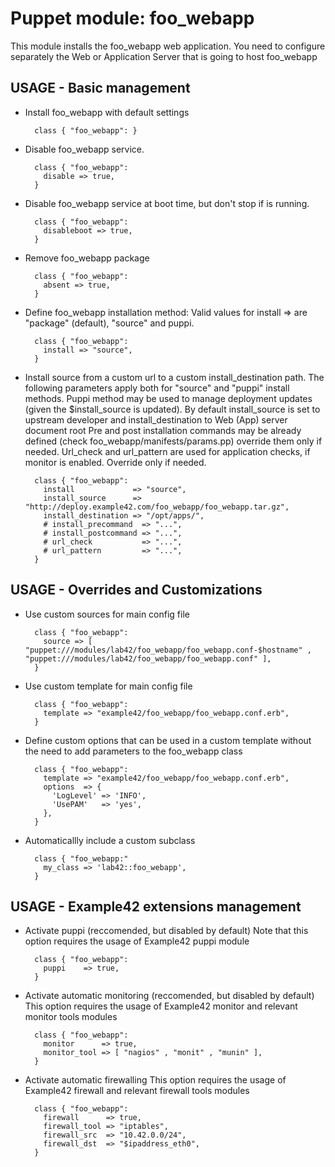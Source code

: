 # Puppet module: foo_webapp

This module installs the foo_webapp web application.
You need to configure separately the Web or Application Server that is going to host foo_webapp


## USAGE - Basic management
* Install foo_webapp with default settings

        class { "foo_webapp": }

* Disable foo_webapp service.

        class { "foo_webapp":
          disable => true,
        }

* Disable foo_webapp service at boot time, but don't stop if is running.

        class { "foo_webapp":
          disableboot => true,
        }

* Remove foo_webapp package

        class { "foo_webapp":
          absent => true,
        }

* Define foo_webapp installation method: Valid values for install => are "package" (default), "source" and puppi.

        class { "foo_webapp":
          install => "source",
        }

* Install source from a custom url to a custom install_destination path.
  The following parameters apply both for "source" and "puppi" install methods.
  Puppi method may be used to manage deployment updates (given the $install_source is updated).
  By default install_source is set to upstream developer and install_destination to Web (App) server document root
  Pre and post installation commands may be already defined (check foo_webapp/manifests/params.pp) override them only if needed.
  Url_check and url_pattern are used for application checks, if monitor is enabled. Override only if needed.

        class { "foo_webapp":
          install             => "source",
          install_source      => "http://deploy.example42.com/foo_webapp/foo_webapp.tar.gz",
          install_destination => "/opt/apps/",
          # install_precommand  => "...",
          # install_postcommand => "...",
          # url_check           => "...",
          # url_pattern         => "...",
        }



## USAGE - Overrides and Customizations
* Use custom sources for main config file 

        class { "foo_webapp":
          source => [ "puppet:///modules/lab42/foo_webapp/foo_webapp.conf-$hostname" , "puppet:///modules/lab42/foo_webapp/foo_webapp.conf" ], 
        }

* Use custom template for main config file 

        class { "foo_webapp":
          template => "example42/foo_webapp/foo_webapp.conf.erb",      
        }

* Define custom options that can be used in a custom template without the
  need to add parameters to the foo_webapp class

        class { "foo_webapp":
          template => "example42/foo_webapp/foo_webapp.conf.erb",    
          options  => {
            'LogLevel' => 'INFO',
            'UsePAM'   => 'yes',
          },
        }

* Automaticallly include a custom subclass

        class { "foo_webapp:"
          my_class => 'lab42::foo_webapp',
        }


## USAGE - Example42 extensions management 
* Activate puppi (reccomended, but disabled by default)
  Note that this option requires the usage of Example42 puppi module

        class { "foo_webapp": 
          puppi    => true,
        }

* Activate automatic monitoring (reccomended, but disabled by default)
  This option requires the usage of Example42 monitor and relevant monitor tools modules

        class { "foo_webapp":
          monitor      => true,
          monitor_tool => [ "nagios" , "monit" , "munin" ],
        }

* Activate automatic firewalling 
  This option requires the usage of Example42 firewall and relevant firewall tools modules

        class { "foo_webapp":       
          firewall      => true,
          firewall_tool => "iptables",
          firewall_src  => "10.42.0.0/24",
          firewall_dst  => "$ipaddress_eth0",
        }



